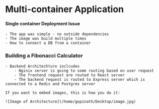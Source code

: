 # Multi-container Application

#### Single container Deployment Issue
    - The app was simple - no outside dependencies
    - The image was build multiple times
    - How to connect a DB from a container

### Building a Fibonacci Calculator

    - Backend Architechture inclcudes
        - Nginix server is going to some routing based on user request
        - The frontend request are routed to React server
        - The backend request is routed to Express server which is connected to a Redis and Postgres server

    If you want to embed images, this is how you do it:

    ![Image of Architecture](/home/gopinath/Desktop/image.jpg)